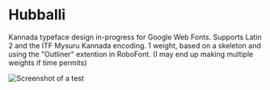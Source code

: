 # Hubballi
Kannada typeface design in-progress for Google Web Fonts.
Supports Latin 2 and the ITF Mysuru Kannada encoding. 1 weight, based on a skeleton and using the "Outliner" extention in RoboFont. (I may end up making multiple weights if time permits)

![Screenshot of a test](https://github.com/erinmclaughlin/Hubballi/blob/feedback/tests/screenshots/mac-chrome/Screen%20Shot%202015-11-22%20at%208.32.35%20PM.png?raw=true)</a>
